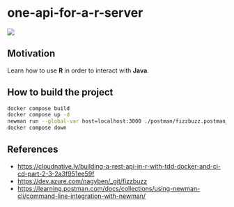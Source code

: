 # one-api-for-a-r-server

[![](https://gitpod.io/button/open-in-gitpod.svg)](https://github.com/jabrena/one-api-for-a-r-server)

## Motivation

Learn how to use **R** in order to interact with **Java**.

## How to build the project

```bash
docker compose build
docker compose up -d
newman run --global-var host=localhost:3000 ./postman/fizzbuzz.postman_collection.json 
docker compose down
```

## References

- https://cloudnative.ly/building-a-rest-api-in-r-with-tdd-docker-and-ci-cd-part-2-3-2a3f951ee59f
- https://dev.azure.com/nagyben/_git/fizzbuzz
- https://learning.postman.com/docs/collections/using-newman-cli/command-line-integration-with-newman/